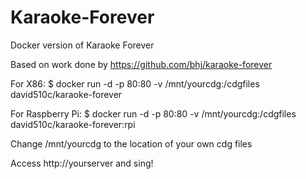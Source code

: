 # Karaoke-Forever
Docker version of Karaoke Forever

Based on work done by 
https://github.com/bhj/karaoke-forever

For X86:
$ docker run -d -p 80:80 -v /mnt/yourcdg:/cdgfiles david510c/karaoke-forever

For Raspberry Pi:
$ docker run -d -p 80:80 -v /mnt/yourcdg:/cdgfiles david510c/karaoke-forever:rpi

Change /mnt/yourcdg to the location of your own cdg files

Access http://yourserver and sing!
